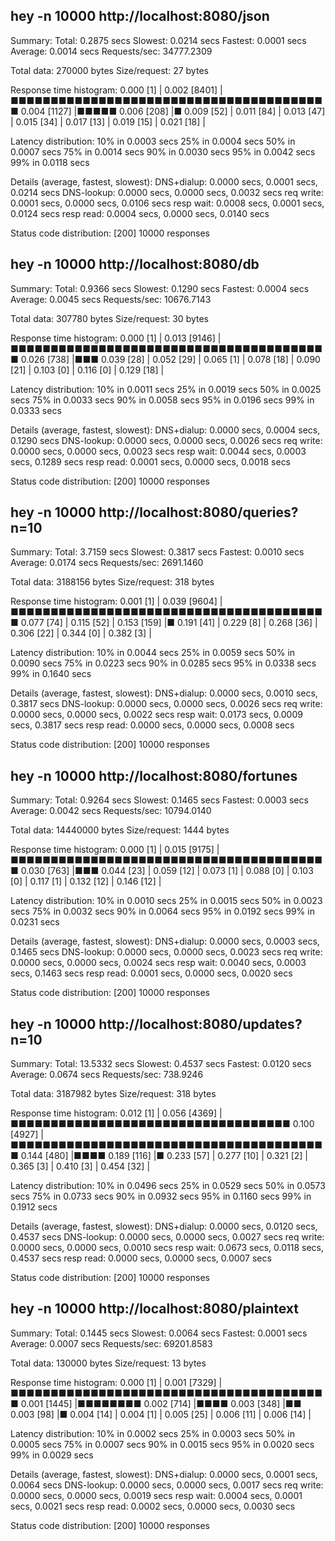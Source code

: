 ##  hey -n 10000 http://localhost:8080/json

Summary:
  Total:	0.2875 secs
  Slowest:	0.0214 secs
  Fastest:	0.0001 secs
  Average:	0.0014 secs
  Requests/sec:	34777.2309
  
  Total data:	270000 bytes
  Size/request:	27 bytes

Response time histogram:
  0.000 [1]	|
  0.002 [8401]	|■■■■■■■■■■■■■■■■■■■■■■■■■■■■■■■■■■■■■■■■
  0.004 [1127]	|■■■■■
  0.006 [208]	|■
  0.009 [52]	|
  0.011 [84]	|
  0.013 [47]	|
  0.015 [34]	|
  0.017 [13]	|
  0.019 [15]	|
  0.021 [18]	|


Latency distribution:
  10% in 0.0003 secs
  25% in 0.0004 secs
  50% in 0.0007 secs
  75% in 0.0014 secs
  90% in 0.0030 secs
  95% in 0.0042 secs
  99% in 0.0118 secs

Details (average, fastest, slowest):
  DNS+dialup:	0.0000 secs, 0.0001 secs, 0.0214 secs
  DNS-lookup:	0.0000 secs, 0.0000 secs, 0.0032 secs
  req write:	0.0001 secs, 0.0000 secs, 0.0106 secs
  resp wait:	0.0008 secs, 0.0001 secs, 0.0124 secs
  resp read:	0.0004 secs, 0.0000 secs, 0.0140 secs

Status code distribution:
  [200]	10000 responses



##  hey -n 10000 http://localhost:8080/db

Summary:
  Total:	0.9366 secs
  Slowest:	0.1290 secs
  Fastest:	0.0004 secs
  Average:	0.0045 secs
  Requests/sec:	10676.7143
  
  Total data:	307780 bytes
  Size/request:	30 bytes

Response time histogram:
  0.000 [1]	|
  0.013 [9146]	|■■■■■■■■■■■■■■■■■■■■■■■■■■■■■■■■■■■■■■■■
  0.026 [738]	|■■■
  0.039 [28]	|
  0.052 [29]	|
  0.065 [1]	|
  0.078 [18]	|
  0.090 [21]	|
  0.103 [0]	|
  0.116 [0]	|
  0.129 [18]	|


Latency distribution:
  10% in 0.0011 secs
  25% in 0.0019 secs
  50% in 0.0025 secs
  75% in 0.0033 secs
  90% in 0.0058 secs
  95% in 0.0196 secs
  99% in 0.0333 secs

Details (average, fastest, slowest):
  DNS+dialup:	0.0000 secs, 0.0004 secs, 0.1290 secs
  DNS-lookup:	0.0000 secs, 0.0000 secs, 0.0026 secs
  req write:	0.0000 secs, 0.0000 secs, 0.0023 secs
  resp wait:	0.0044 secs, 0.0003 secs, 0.1289 secs
  resp read:	0.0001 secs, 0.0000 secs, 0.0018 secs

Status code distribution:
  [200]	10000 responses



##  hey -n 10000 http://localhost:8080/queries?n=10

Summary:
  Total:	3.7159 secs
  Slowest:	0.3817 secs
  Fastest:	0.0010 secs
  Average:	0.0174 secs
  Requests/sec:	2691.1460
  
  Total data:	3188156 bytes
  Size/request:	318 bytes

Response time histogram:
  0.001 [1]	|
  0.039 [9604]	|■■■■■■■■■■■■■■■■■■■■■■■■■■■■■■■■■■■■■■■■
  0.077 [74]	|
  0.115 [52]	|
  0.153 [159]	|■
  0.191 [41]	|
  0.229 [8]	|
  0.268 [36]	|
  0.306 [22]	|
  0.344 [0]	|
  0.382 [3]	|


Latency distribution:
  10% in 0.0044 secs
  25% in 0.0059 secs
  50% in 0.0090 secs
  75% in 0.0223 secs
  90% in 0.0285 secs
  95% in 0.0338 secs
  99% in 0.1640 secs

Details (average, fastest, slowest):
  DNS+dialup:	0.0000 secs, 0.0010 secs, 0.3817 secs
  DNS-lookup:	0.0000 secs, 0.0000 secs, 0.0026 secs
  req write:	0.0000 secs, 0.0000 secs, 0.0022 secs
  resp wait:	0.0173 secs, 0.0009 secs, 0.3817 secs
  resp read:	0.0000 secs, 0.0000 secs, 0.0008 secs

Status code distribution:
  [200]	10000 responses



##  hey -n 10000 http://localhost:8080/fortunes

Summary:
  Total:	0.9264 secs
  Slowest:	0.1465 secs
  Fastest:	0.0003 secs
  Average:	0.0042 secs
  Requests/sec:	10794.0140
  
  Total data:	14440000 bytes
  Size/request:	1444 bytes

Response time histogram:
  0.000 [1]	|
  0.015 [9175]	|■■■■■■■■■■■■■■■■■■■■■■■■■■■■■■■■■■■■■■■■
  0.030 [763]	|■■■
  0.044 [23]	|
  0.059 [12]	|
  0.073 [1]	|
  0.088 [0]	|
  0.103 [0]	|
  0.117 [1]	|
  0.132 [12]	|
  0.146 [12]	|


Latency distribution:
  10% in 0.0010 secs
  25% in 0.0015 secs
  50% in 0.0023 secs
  75% in 0.0032 secs
  90% in 0.0064 secs
  95% in 0.0192 secs
  99% in 0.0231 secs

Details (average, fastest, slowest):
  DNS+dialup:	0.0000 secs, 0.0003 secs, 0.1465 secs
  DNS-lookup:	0.0000 secs, 0.0000 secs, 0.0023 secs
  req write:	0.0000 secs, 0.0000 secs, 0.0024 secs
  resp wait:	0.0040 secs, 0.0003 secs, 0.1463 secs
  resp read:	0.0001 secs, 0.0000 secs, 0.0020 secs

Status code distribution:
  [200]	10000 responses



##  hey -n 10000 http://localhost:8080/updates?n=10

Summary:
  Total:	13.5332 secs
  Slowest:	0.4537 secs
  Fastest:	0.0120 secs
  Average:	0.0674 secs
  Requests/sec:	738.9246
  
  Total data:	3187982 bytes
  Size/request:	318 bytes

Response time histogram:
  0.012 [1]	|
  0.056 [4369]	|■■■■■■■■■■■■■■■■■■■■■■■■■■■■■■■■■■■
  0.100 [4927]	|■■■■■■■■■■■■■■■■■■■■■■■■■■■■■■■■■■■■■■■■
  0.144 [480]	|■■■■
  0.189 [116]	|■
  0.233 [57]	|
  0.277 [10]	|
  0.321 [2]	|
  0.365 [3]	|
  0.410 [3]	|
  0.454 [32]	|


Latency distribution:
  10% in 0.0496 secs
  25% in 0.0529 secs
  50% in 0.0573 secs
  75% in 0.0733 secs
  90% in 0.0932 secs
  95% in 0.1160 secs
  99% in 0.1912 secs

Details (average, fastest, slowest):
  DNS+dialup:	0.0000 secs, 0.0120 secs, 0.4537 secs
  DNS-lookup:	0.0000 secs, 0.0000 secs, 0.0027 secs
  req write:	0.0000 secs, 0.0000 secs, 0.0010 secs
  resp wait:	0.0673 secs, 0.0118 secs, 0.4537 secs
  resp read:	0.0000 secs, 0.0000 secs, 0.0007 secs

Status code distribution:
  [200]	10000 responses



##  hey -n 10000 http://localhost:8080/plaintext

Summary:
  Total:	0.1445 secs
  Slowest:	0.0064 secs
  Fastest:	0.0001 secs
  Average:	0.0007 secs
  Requests/sec:	69201.8583
  
  Total data:	130000 bytes
  Size/request:	13 bytes

Response time histogram:
  0.000 [1]	|
  0.001 [7329]	|■■■■■■■■■■■■■■■■■■■■■■■■■■■■■■■■■■■■■■■■
  0.001 [1445]	|■■■■■■■■
  0.002 [714]	|■■■■
  0.003 [348]	|■■
  0.003 [98]	|■
  0.004 [14]	|
  0.004 [1]	|
  0.005 [25]	|
  0.006 [11]	|
  0.006 [14]	|


Latency distribution:
  10% in 0.0002 secs
  25% in 0.0003 secs
  50% in 0.0005 secs
  75% in 0.0007 secs
  90% in 0.0015 secs
  95% in 0.0020 secs
  99% in 0.0029 secs

Details (average, fastest, slowest):
  DNS+dialup:	0.0000 secs, 0.0001 secs, 0.0064 secs
  DNS-lookup:	0.0000 secs, 0.0000 secs, 0.0017 secs
  req write:	0.0000 secs, 0.0000 secs, 0.0019 secs
  resp wait:	0.0004 secs, 0.0001 secs, 0.0021 secs
  resp read:	0.0002 secs, 0.0000 secs, 0.0030 secs

Status code distribution:
  [200]	10000 responses



